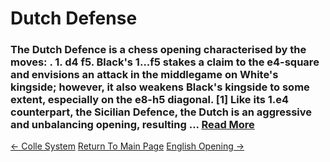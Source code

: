 # Dutch Defense

### The Dutch Defence is a chess opening characterised by the moves: . 1. d4 f5. Black's 1...f5 stakes a claim to the e4-square and envisions an attack in the middlegame on White's kingside; however, it also weakens Black's kingside to some extent, especially on the e8-h5 diagonal. [1] Like its 1.e4 counterpart, the Sicilian Defence, the Dutch is an aggressive and unbalancing opening, resulting ...  [Read More](https://en.wikipedia.org/wiki/Dutch_Defence)

[<- Colle System](ColleSystem.md)   [Return To Main Page](index.md)   [English Opening ->](EnglishOpening.md)